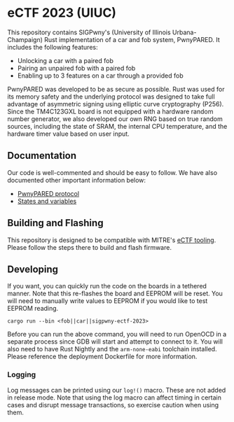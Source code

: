 # eCTF 2023 (UIUC)

This repository contains SIGPwny's (University of Illinois Urbana-Champaign) Rust implementation of a car and fob system, PwnyPARED. It includes the following features:

- Unlocking a car with a paired fob
- Pairing an unpaired fob with a paired fob
- Enabling up to 3 features on a car through a provided fob

PwnyPARED was developed to be as secure as possible. Rust was used for its memory safety and the underlying protocol was designed to take full advantage of asymmetric signing using elliptic curve cryptography (P256). Since the TM4C123GXL board is not equipped with a hardware random number generator, we also developed our own RNG based on true random sources, including the state of SRAM, the internal CPU temperature, and the hardware timer value based on user input.

## Documentation

Our code is well-commented and should be easy to follow. We have also documented other important information below:

- [PwnyPARED protocol](./docs/protocol.md)
- [States and variables](./docs/state.md)

## Building and Flashing

This repository is designed to be compatible with MITRE's [eCTF tooling](https://github.com/mitre-cyber-academy/2023-ectf-tools). Please follow the steps there to build and flash firmware.

## Developing

If you want, you can quickly run the code on the boards in a tethered manner. Note that this re-flashes the board and EEPROM will be reset. You will need to manually write values to EEPROM if you would like to test EEPROM reading.

```
cargo run --bin <fob||car||sigpwny-ectf-2023>
```

Before you can run the above command, you will need to run OpenOCD in a separate process since GDB will start and attempt to connect to it. You will also need to have Rust Nightly and the `arm-none-eabi` toolchain installed. Please reference the deployment Dockerfile for more information.

### Logging
Log messages can be printed using our `log!()` macro. These are not added in release mode. Note that using the log macro can affect timing in certain cases and disrupt message transactions, so exercise caution when using them.
